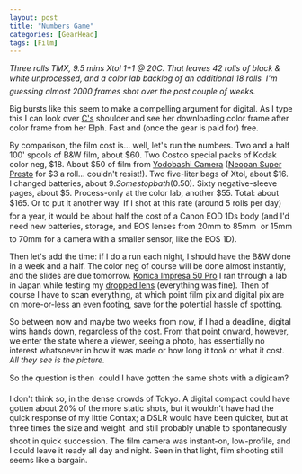 ```yaml
---
layout: post
title: "Numbers Game"
categories: [GearHead]
tags: [Film]
---
```

<i>Three rolls TMX, 9.5 mins Xtol 1+1 @ 20C. That leaves 42 rolls of black &amp; white unprocessed, and a color lab backlog of an additional 18 rolls &#151; I'm guessing almost 2000 frames shot over the past couple of weeks.</i>

Big bursts like this seem to make a compelling argument for digital. As I type this I can look over <a href="http://www.geekychick.net/">C's</a> shoulder and see her downloading color frame after color frame from her Elph. Fast and (once the gear is paid for) free.

By comparison, the film cost is... well, let's run the numbers. Two and a half 100' spools of B&W film, about $60. Two Costco special packs of Kodak color neg, $18. About $50 of film from <a href="http://www.yodobashi.co.jp/">Yodobashi Camera</a> (<a href="http://www.photo.net/bboard/q-and-a-fetch-msg?msg_id=000x6f">Neopan Super Presto</a> for $3 a roll... couldn't resist!). Two five-liter bags of Xtol, about $16. I changed batteries, about $9. Some stop bath ($0.50). Sixty negative-sleeve pages, about $5. Process-only at the color lab, another $55. Total: about $165. Or to put it another way &#151; If I shot at this rate (around 5 rolls per day) for a year, it would be about half the cost of a Canon EOD 1Ds body (and I'd need new batteries, storage, and EOS lenses from 20mm to 85mm &#151; or 15mm to 70mm for a camera with a smaller sensor, like the EOS 1D).

Then let's add the time: if I do a run each night, I should have the B&W done in a week and a half. The color neg of course will be done almost instantly, and the slides are due tomorrow. <a href="http://www.konicaphoto.co.uk/film/kifilm.htm">Konica Impresa 50 Pro</a> I ran through a lab  in Japan while testing my <a href="https://www.botzilla.com/blog/archives/000129.html">dropped lens</a> (everything was fine). Then of course I have to scan everything, at which point film pix and digital pix are on more-or-less an even footing, save for the potential hassle of spotting.

So between now and maybe two weeks from now, if I had a deadline, digital wins hands down, regardless of the cost. From that point onward, however, we enter the state where a viewer, seeing a photo, has essentially no interest whatsoever in how it was made or how long it took or what it cost. <i>All they see is the picture.</i>

So the question is then &#151; could I have gotten the same shots with a digicam?

I don't think so, in the dense crowds of Tokyo. A digital compact could have gotten about 20% of the more static shots, but it wouldn't have had the quick response of my little Contax; a DSLR would have been quicker, but at three times the size and weight &#151; and still probably unable to spontaneously shoot in quick succession. The film camera was instant-on, low-profile, and I could leave it ready all day and night. Seen in that light, film shooting still seems like a bargain.
